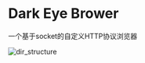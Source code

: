 # Dark Eye Brower

一个基于socket的自定义HTTP协议浏览器

![dir_structure](https://github.com/dalision/Dark-Eye-Brower/tree/main/images/%E6%BC%94%E7%A4%BA.gif)